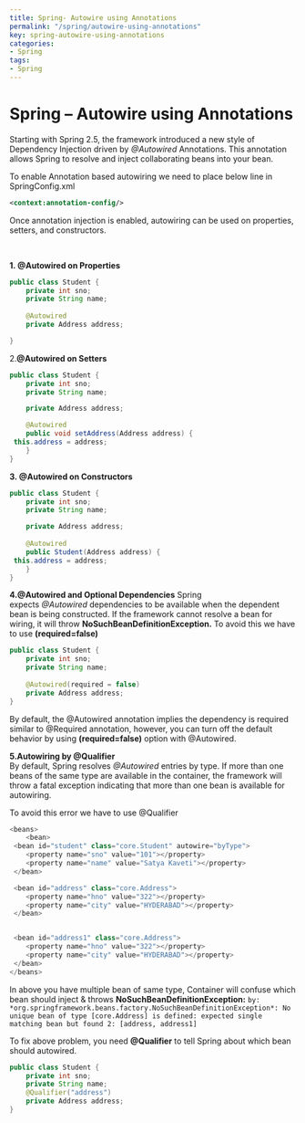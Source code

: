 ```yaml
---
title: Spring- Autowire using Annotations
permalink: "/spring/autowire-using-annotations"
key: spring-autowire-using-annotations
categories:
- Spring
tags:
- Spring
---
```


Spring – Autowire using Annotations
=====================================

Starting with Spring 2.5, the framework introduced a new style of Dependency
Injection driven by *@Autowired* Annotations. This annotation allows Spring to
resolve and inject collaborating beans into your bean.

To enable Annotation based autowiring we need to place below line in
SpringConfig.xml

```xml
<context:annotation-config/>
```
Once annotation injection is enabled, autowiring can be used on properties,
setters, and constructors.

<br>

**1. @Autowired on Properties**
```java
public class Student {	 
	private int sno;
	private String name;
	
	@Autowired
	private Address address;

}
```


2.**@Autowired on Setters**
```java
public class Student {
	private int sno;
	private String name;

	private Address address;

	@Autowired
	public void setAddress(Address address) {
 this.address = address;
	}
}
```

**3. @Autowired on Constructors**
```java
public class Student {
	private int sno;
	private String name;

	private Address address;
	
	@Autowired
	public Student(Address address) { 
 this.address = address;
	}	 
}
```


**4.@Autowired and Optional Dependencies**
Spring expects *@Autowired* dependencies to be available when the dependent
bean is being constructed. If the framework cannot resolve a bean for wiring, it
will throw **NoSuchBeanDefinitionException.** To avoid this we have to use
**(required=false)** 
```java
public class Student {	 
	private int sno;
	private String name;
	
	@Autowired(required = false)
	private Address address;
}
```

By default, the @Autowired annotation implies the dependency is required
similar to @Required annotation, however, you can turn off the default behavior
by using **(required=false)** option with @Autowired.



**5.Autowiring by @Qualifier**  
By default, Spring resolves *@Autowired* entries by type. If more than one
beans of the same type are available in the container, the framework will throw
a fatal exception indicating that more than one bean is available for
autowiring.

To avoid this error we have to use @Qualifier
```java
<beans>
	<bean>
 <bean id="student" class="core.Student" autowire="byType">
 	<property name="sno" value="101"></property>
 	<property name="name" value="Satya Kaveti"></property>
 </bean>

 <bean id="address" class="core.Address">
 	<property name="hno" value="322"></property>
 	<property name="city" value="HYDERABAD"></property>
 </bean>


 <bean id="address1" class="core.Address">
 	<property name="hno" value="322"></property>
 	<property name="city" value="HYDERABAD"></property>
 </bean>
</beans>
```

In above you have multiple bean of same type, Container will confuse which bean
should inject & throws **NoSuchBeanDefinitionException:**
`by: *org.springframework.beans.factory.NoSuchBeanDefinitionException*: No unique
bean of type [core.Address] is defined: expected single matching bean but found
2: [address, address1]`

To fix above problem, you need **@Qualifier** to tell Spring about which bean
should autowired.
```java
public class Student {
	private int sno;
	private String name;
	@Qualifier("address")
	private Address address;
}
```
